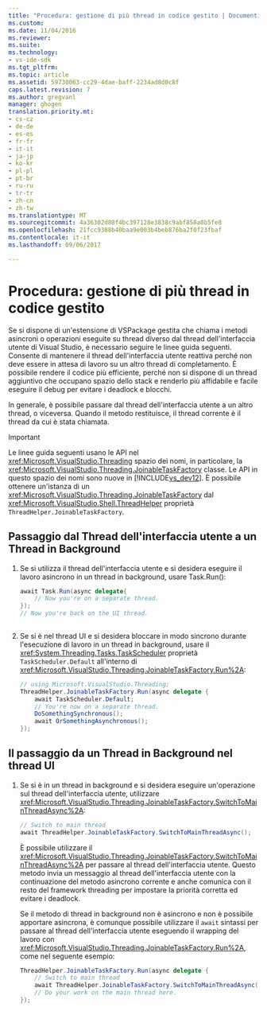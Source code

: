 ```yaml
---
title: "Procedura: gestione di più thread in codice gestito | Documenti Microsoft"
ms.custom: 
ms.date: 11/04/2016
ms.reviewer: 
ms.suite: 
ms.technology:
- vs-ide-sdk
ms.tgt_pltfrm: 
ms.topic: article
ms.assetid: 59730063-cc29-4dae-baff-2234ad8d0c8f
caps.latest.revision: 7
ms.author: gregvanl
manager: ghogen
translation.priority.mt:
- cs-cz
- de-de
- es-es
- fr-fr
- it-it
- ja-jp
- ko-kr
- pl-pl
- pt-br
- ru-ru
- tr-tr
- zh-cn
- zh-tw
ms.translationtype: MT
ms.sourcegitcommit: 4a36302d80f4bc397128e3838c9abf858a0b5fe8
ms.openlocfilehash: 21fcc9388b40baa9e003b4beb876ba2f0f23fbaf
ms.contentlocale: it-it
ms.lasthandoff: 09/06/2017

---
```

# <a name="how-to-managing-multiple-threads-in-managed-code"></a>Procedura: gestione di più thread in codice gestito
Se si dispone di un'estensione di VSPackage gestita che chiama i metodi asincroni o operazioni eseguite su thread diverso dal thread dell'interfaccia utente di Visual Studio, è necessario seguire le linee guida seguenti. Consente di mantenere il thread dell'interfaccia utente reattiva perché non deve essere in attesa di lavoro su un altro thread di completamento. È possibile rendere il codice più efficiente, perché non si dispone di un thread aggiuntivo che occupano spazio dello stack e renderlo più affidabile e facile eseguire il debug per evitare i deadlock e blocchi.  
  
 In generale, è possibile passare dal thread dell'interfaccia utente a un altro thread, o viceversa. Quando il metodo restituisce, il thread corrente è il thread da cui è stata chiamata.  
  
> [!IMPORTANT]
>  Le linee guida seguenti usano le API nel <xref:Microsoft.VisualStudio.Threading> spazio dei nomi, in particolare, la <xref:Microsoft.VisualStudio.Threading.JoinableTaskFactory> classe. Le API in questo spazio dei nomi sono nuove in [!INCLUDE[vs_dev12](../extensibility/includes/vs_dev12_md.md)]. È possibile ottenere un'istanza di un <xref:Microsoft.VisualStudio.Threading.JoinableTaskFactory> dal <xref:Microsoft.VisualStudio.Shell.ThreadHelper> proprietà `ThreadHelper.JoinableTaskFactory`.  
  
## <a name="switching-from-the-ui-thread-to-a-background-thread"></a>Passaggio dal Thread dell'interfaccia utente a un Thread in Background  
  
1.  Se si utilizza il thread dell'interfaccia utente e si desidera eseguire il lavoro asincrono in un thread in background, usare Task.Run():  
  
    ```csharp  
    await Task.Run(async delegate{  
        // Now you're on a separate thread.  
    });  
    // Now you're back on the UI thread.  
  
    ```  
  
2.  Se si è nel thread UI e si desidera bloccare in modo sincrono durante l'esecuzione di lavoro in un thread in background, usare il <xref:System.Threading.Tasks.TaskScheduler> proprietà `TaskScheduler.Default` all'interno di <xref:Microsoft.VisualStudio.Threading.JoinableTaskFactory.Run%2A>:  
  
    ```csharp  
    // using Microsoft.VisualStudio.Threading;  
    ThreadHelper.JoinableTaskFactory.Run(async delegate {  
        await TaskScheduler.Default;  
        // You're now on a separate thread.  
        DoSomethingSynchronous();  
        await OrSomethingAsynchronous();  
    });  
    ```  
  
## <a name="switching-from-a-background-thread-to-the-ui-thread"></a>Il passaggio da un Thread in Background nel thread UI  
  
1.  Se si è in un thread in background e si desidera eseguire un'operazione sul thread dell'interfaccia utente, utilizzare <xref:Microsoft.VisualStudio.Threading.JoinableTaskFactory.SwitchToMainThreadAsync%2A>:  
  
    ```csharp  
    // Switch to main thread  
    await ThreadHelper.JoinableTaskFactory.SwitchToMainThreadAsync();  
    ```  
  
     È possibile utilizzare il <xref:Microsoft.VisualStudio.Threading.JoinableTaskFactory.SwitchToMainThreadAsync%2A> per passare al thread dell'interfaccia utente. Questo metodo invia un messaggio al thread dell'interfaccia utente con la continuazione del metodo asincrono corrente e anche comunica con il resto del framework threading per impostare la priorità corretta ed evitare i deadlock.  
  
     Se il metodo di thread in background non è asincrono e non è possibile apportare asincrona, è comunque possibile utilizzare il `await` sintassi per passare al thread dell'interfaccia utente eseguendo il wrapping del lavoro con <xref:Microsoft.VisualStudio.Threading.JoinableTaskFactory.Run%2A>, come nel seguente esempio:  
  
    ```csharp  
    ThreadHelper.JoinableTaskFactory.Run(async delegate {  
        // Switch to main thread  
        await ThreadHelper.JoinableTaskFactory.SwitchToMainThreadAsync();  
        // Do your work on the main thread here.  
    });  
    ```
